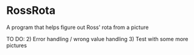 # RossRota
A program that helps figure out Ross' rota from a picture


TO DO:
2) Error handling / wrong value handling
3) Test with some more pictures
